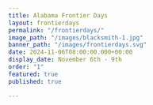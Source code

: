 ```yaml
---
title: Alabama Frontier Days
layout: frontierdays
permalink: "/frontierdays/"
image_path: "/images/blacksmith-1.jpg"
banner_path: "/images/frontierdays.svg"
date: 2024-11-06T08:00:00.000+00:00
display_date: November 6th - 9th
order: "1"
featured: true
published: true

---
```

